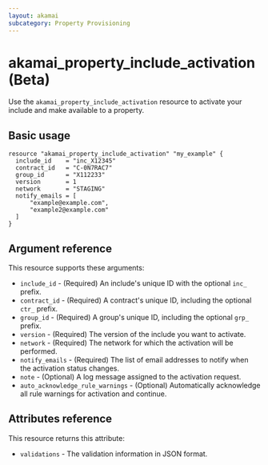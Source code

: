 ```yaml
---
layout: akamai
subcategory: Property Provisioning
---
```


# akamai_property_include_activation (Beta)

Use the `akamai_property_include_activation` resource to activate your include and make available to a property.

## Basic usage

```hcl
resource "akamai_property_include_activation" "my_example" {
  include_id    = "inc_X12345"
  contract_id   = "C-0N7RAC7"
  group_id      = "X112233"
  version       = 1
  network       = "STAGING"
  notify_emails = [
      "example@example.com",
      "example2@example.com"
  ]
}
```

## Argument reference

This resource supports these arguments:

* `include_id` - (Required) An include's unique ID with the optional `inc_` prefix.
* `contract_id` - (Required) A contract's unique ID, including the optional `ctr_` prefix.
* `group_id` - (Required) A group's unique ID, including the optional `grp_` prefix.
* `version` - (Required) The version of the include you want to activate.
* `network` - (Required) The network for which the activation will be performed.
* `notify_emails` - (Required) The list of email addresses to notify when the activation status changes.
* `note` - (Optional) A log message assigned to the activation request.
* `auto_acknowledge_rule_warnings` - (Optional) Automatically acknowledge all rule warnings for activation and continue.

## Attributes reference

This resource returns this attribute:

* `validations` - The validation information in JSON format.
